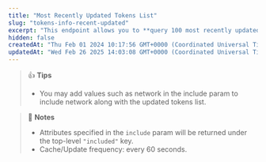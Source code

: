 ```yaml
---
title: "Most Recently Updated Tokens List"
slug: "tokens-info-recent-updated"
excerpt: "This endpoint allows you to **query 100 most recently updated tokens info of a specific network or across all networks on GeckoTerminal**"
hidden: false
createdAt: "Thu Feb 01 2024 10:17:56 GMT+0000 (Coordinated Universal Time)"
updatedAt: "Wed Feb 26 2025 14:03:08 GMT+0000 (Coordinated Universal Time)"
---
```

> 👍 **Tips**
> 
> - You may add values such as network in the include param to include network along with the updated tokens list.

> 📘 **Notes**
> 
> - Attributes specified in the `include` param will be returned under the top-level `"included"` key.
> - Cache/Update frequency: every 60 seconds.
